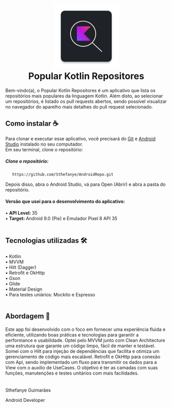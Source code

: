 <h1 align = "center">
  <br>
   <img src = https://github.com/Sthefanye/AndroidRepo/blob/main/app/src/main/res/mipmap-xxxhdpi/ic_launcher.webp?raw=true "alt =" Popular Kotlin repositores "width =" 200 "> 
  <br>
  Popular Kotlin Repositores 
 
  </h1>


Bem-vindo(a), o Popular Kotlin Repositores é um aplicativo que lista os repositórios mais populares da linguagem Kotlin. Além disto, ao selecionar um repositórios, é listado os pull requests abertos, sendo possível visualizar no navegador do aparelho mais detalhes do pull request selecionado.

## Como instalar ☕️
Para clonar e executar esse aplicativo, você precisará do <a href="https://github.com/">Git</a> e <a href="https://developer.android.com/studio">Android Studio</a> instalado no seu computador. 
    <br>Em seu terminal, clone o repositório:
    <h5>Clone o repositório: </h5>
```markdown
   https://github.com/Sthefanye/AndroidRepo.git
  ```
Depois disso, abra o Android Studio, vá para Open (Abrir) e abra a pasta do repositório.

<h4> Versão que usei para o desenvolvimento do aplicativo: </h4>
    • <strong> API Level: </strong> 35 <br>
    • <strong> Target: </strong> Android 9.0 (Pie) e Emulador Pixel 8 API 35
    <br>
    <br>
     </h1>
     
## Tecnologias utilizadas 🛠
<h4> </h4>
    • Kotlin <br>
    • MVVM <br>
    • Hilt (Dagger) <br>
    • Retrofit e OkHttp <br>
    • Gson <br>
    • Glide <br>
    • Material Design <br> 
    • Para testes uniários: Mockito e Espresso <br>
    <br>
     </h1>

## Abordagem 🧠
<h4> </h4>
Este app foi desenvolvido com o foco em fornecer uma experiência fluida e eficiente, utilizando boas práticas e tecnologias para garantir a performance e usabilidade. Optei pelo MVVM junto com Clean Architecture uma estrutura que garante um código limpo,  fácil de manter e testável. Somei com o Hilt para injeção de dependências que facilita e otimiza um gerenciamento de código mais escalável. Retrofit e OkHttp para conexão com Api, sendo implementado um fluxo para transmitir os dados para a View com o auxilio de UseCases. O objetivo é ter as camadas com suas funções, manutenções e testes unitários com mais facilidades.
    <br>
    <br>
     </h1>
<h4> </h4>

<p> Sthefanye Guimarães </p>
<p> Android Developer </p>
